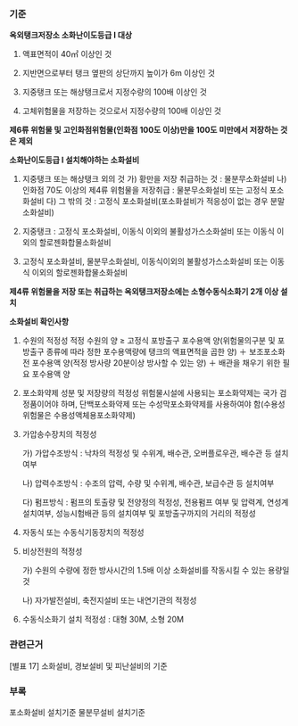 ### 기준

**옥외탱크저장소 소화난이도등급 I 대상**

  1. 액표면적이 40㎡ 이상인 것

  2. 지반면으로부터 탱크 옆판의 상단까지 높이가 6m 이상인 것

  3. 지중탱크 또는 해상탱크로서 지정수량의 100배 이상인 것

  4. 고체위험물을 저장하는 것으로서 지정수량의 100배 이상인 것

   **제6류 위험물 및 고인화점위험물(인화점 100도 이상)만을 100도 미만에서 저장하는 것은 제외**

**소화난이도등급 I 설치해야하는 소화설비**

  1. 지중탱크 또는 해상탱크 외의 것
     가) 황만을 저장 취급하는 것 : 물분무소화설비
     나) 인화점 70도 이상의 제4류 위험물을 저장취급 : 물분무소화설비 또는 고정식 포소화설비
     다) 그 밖의 것 : 고정식 포소화설비(포소화설비가 적응성이 없는 경우 분말소화설비)
  2. 지중탱크 : 고정식 포소화설비, 이동식 이외의 불활성가스소화설비 또는 이동식 이외의 할로젠화합물소화설비

  3. 고정식 포소화설비, 물분무소화설비, 이동식이외의 불활성가스소화설비 또는 이동식 이외의 할로젠화합물소화설비   

**제4류 위험물을 저장 또는 취급하는 옥외탱크저장소에는 소형수동식소화기 2개 이상 설치**


**소화설비 확인사항**

  1. 수원의 적정성
     적정 수원의 양 ≥ 고정식 포방출구 포수용액 양(위험물의구분 및 포방출구 종류에 따라 정한 포수용액량에 탱크의 액표면적을 곱한 양) ＋ 보조포소화전 포수용액 양(적정 방사량 20분이상 방사할 수 있는 양) ＋ 배관을 채우기 위한 필요 포수용액 양

  2. 포소화약제 성분 및 저장량의 적정성
     위험물시설에 사용되는 포소화약제는 국가 검정품이어야 하며, 단백포소화약제 또는 수성막포소화약제를 사용하여야 함(수용성위험물은 수용성액체용포소화약제)

  3. 가압송수장치의 적정성

     가) 가압수조방식 : 낙차의 적정성 및 수위계, 배수관, 오버플로우관, 배수관 등 설치여부

     나) 압력수조방식 : 수조의 압력, 수량 및 수위계, 배수관, 보급수관 등 설치여부

     다) 펌프방식 : 펌프의 토출량 및 전양정의 적정성, 전용펌프 여부 및 압력계, 연성계 설치여부, 성능시험배관 등의 설치여부 및 포방출구까지의 거리의 적정성

  4. 자동식 또는 수동식기동장치의 적정성

  5. 비상전원의 적정성

     가) 수원의 수량에 정한 방사시간의 1.5배 이상 소화설비를 작동시킬 수 있는 용량일 것

     나) 자가발전설비, 축전지설비 또는 내연기관의 적정성

  6. 수동식소화기 설치 적정성 : 대형 30M, 소형 20M

### 관련근거
[별표 17] 소화설비, 경보설비 및 피난설비의 기준

### 부록
포소화설비 설치기준
물분무설비 설치기준